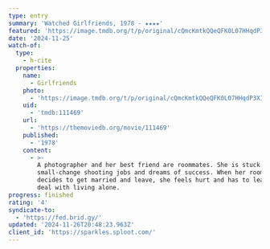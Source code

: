 ```yaml
---
type: entry
summary: 'Watched Girlfriends, 1978 - ★★★★'
featured: 'https://image.tmdb.org/t/p/original/cQmcKmtkQQeQFK0L07HHqdP3XIJ.jpg'
date: '2024-11-25'
watch-of:
  type:
    - h-cite
  properties:
    name:
      - Girlfriends
    photo:
      - 'https://image.tmdb.org/t/p/original/cQmcKmtkQQeQFK0L07HHqdP3XIJ.jpg'
    uid:
      - 'tmdb:111469'
    url:
      - 'https://themoviedb.org/movie/111469'
    published:
      - '1978'
    content:
      - >-
        A photographer and her best friend are roommates. She is stuck with
        small-change shooting jobs and dreams of success. When her roommate
        decides to get married and leave, she feels hurt and has to learn how to
        deal with living alone.
progress: finished
rating: '4'
syndicate-to:
  - 'https://fed.brid.gy/'
updated: '2024-11-26T20:48:23.963Z'
client_id: 'https://sparkles.sploot.com/'
---
```


